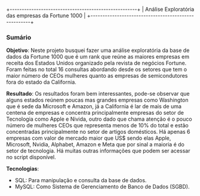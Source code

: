 +-----------------------------------------------------+
|  Análise Exploratória das empresas da Fortune 1000  |
+-----------------------------------------------------+

### Sumário
**Objetivo**: Neste projeto busquei fazer uma análise exploratória da base de dados da Fortune 1000 que é um rank que reúne as maiores empresas em receita dos Estados Unidos organizado pela revista de negócios Fortune. Foram feitas no total 16 consultas abordando desde os setores que tem o maior número de CEOs mulheres quanto as empresas de semicondutores fora do estado da California. 

**Resultado**: Os resultados foram bem interessantes, pode-se observar que alguns estados reúnem poucas mas grandes empresas como Washington que é sede da Microsoft e Amazon, já a California é lar de mais de uma centena de empresas e concentra principalmente empresas do setor de Tecnologia como Apple e Nivida, outro dado que chama atenção é o pouco número de mulheres CEOs que representa menos de 10% do total e estão concentradas principalmente no setor de artigos domésticos. Há apenas 6 empresas com valor de mercado maior que US$ sendo elas Apple, Microsoft, Nvidia, Alphabet, Amazon e Meta que por sinal a maioria é do setor de tecnologia. Há muitas outras informações que podem ser acessar no script disponível. 

**Tecnologias**: 
- SQL: Para manipulação e consulta da base de dados.
- MySQL: Como Sistema de Gerenciamento de Banco de Dados (SGBD).
